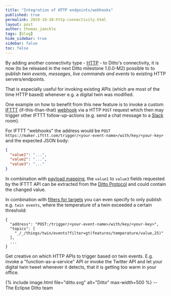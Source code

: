```yaml
---
title: "Integration of HTTP endpoints/webhooks"
published: true
permalink: 2019-10-10-http-connectivity.html
layout: post
author: thomas_jaeckle
tags: [blog]
hide_sidebar: true
sidebar: false
toc: false
---
```


By adding another connectivity type - [HTTP](connectivity-protocol-bindings-http.html) - to Ditto's 
 connectivity, it is now (to be released in the next Ditto milestone 1.0.0-M2) possible to to 
 publish *twin events*, *messages*, *live commands and events* to existing HTTP servers/endpoints.

That is especially useful for invoking existing APIs (which are most of the time HTTP based) whenever e.g.
 a digital twin was modified.

One example on how to benefit from this new feature is to invoke a custom 
 [IFTTT](https://ifttt.com) (if-this-than-that) [webhook](https://ifttt.com/maker_webhooks) via a HTTP `POST` request
 which then may trigger other IFTTT follow-up-actions (e.g. send a chat message to a [Slack](https://ifttt.com/slack) 
 room).

For IFTTT "webhooks" the address would be `POST https://maker.ifttt.com/trigger/<your-event-name>/with/key/<your-key>` 
 and the expected JSON body:

```json
{
  "value1": "...",
  "value2": "...",
  "value3": "..."
}
```

In combination with [payload mapping](connectivity-mapping.html), the `value1` to `value3` fields requested by the IFTTT
API can be extracted from the [Ditto Protocol](protocol-specification.html) and could contain the changed value.

In combination with [filters for targets](basic-connections.html#target-topics-and-filtering) you can even specify to
only publish e.g. `twin events`, where the temperature of a twin exceeded a certain threshold:

```
{
  "address": "POST:/trigger/<your-event-name>/with/key/<your-key>",
  "topics": [
    "_/_/things/twin/events?filter=gt(features/temperature/value,25)"
  ],
  ...
}
```

Get creative on which HTTP APIs to trigger based on twin events. E.g. invoke a "function-as-a-service" API or invoke the 
Twitter API and let your digital twin tweet whenever it detects, that it is getting too warm in your office. 


{% include image.html file="ditto.svg" alt="Ditto" max-width=500 %}
--<br/>
The Eclipse Ditto team
